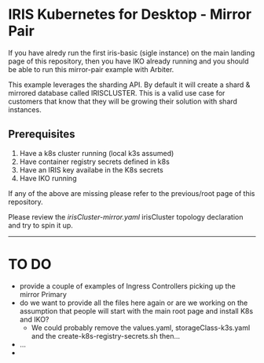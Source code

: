 # IRIS Kubernetes for Desktop - Mirror Pair

If you have alredy run the first iris-basic (sigle instance) on the main landing page of this repository, then you have IKO already running and you should be able to run this mirror-pair example with Arbiter. 

This example leverages the sharding API. 
By default it will create a shard & mirrored database called IRISCLUSTER.
This is a valid use case for customers that know that they will be growing their solution with shard instances.

## Prerequisites
1. Have a k8s cluster running (local k3s assumed)
2. Have container registry secrets defined in k8s
3. Have an IRIS key availabe in the K8s secrets
4. Have IKO running

If any of the above are missing please refer to the previous/root page of this repository.

Please review the *irisCluster-mirror.yaml* irisCluster topology declaration and try to spin it up.

---

# TO DO
- provide a couple of examples of Ingress Controllers picking up the mirror Primary
- do we want to provide all the files here again or are we working on the assumption that people will start with the main root page and install K8s and IKO?
    - We could probably remove the values.yaml, storageClass-k3s.yaml and the create-k8s-registry-secrets.sh then...
- ...
- 

